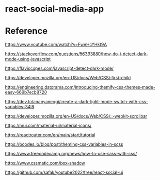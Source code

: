 # react-social-media-app


# Reference
<a href="https://www.youtube.com/watch?v=FweHcYHkt9A">https://www.youtube.com/watch?v=FweHcYHkt9A</a>

<a href="https://stackoverflow.com/questions/56393880/how-do-i-detect-dark-mode-using-javascript">https://stackoverflow.com/questions/56393880/how-do-i-detect-dark-mode-using-javascript</a>

<a href="https://flaviocopes.com/javascript-detect-dark-mode/">https://flaviocopes.com/javascript-detect-dark-mode/</a>

<a href="https://developer.mozilla.org/en-US/docs/Web/CSS/:first-child">https://developer.mozilla.org/en-US/docs/Web/CSS/:first-child</a>

<a href="https://engineering.datorama.com/introducing-themify-css-themes-made-easy-669b7ecb8720">https://engineering.datorama.com/introducing-themify-css-themes-made-easy-669b7ecb8720</a>

<a href="https://dev.to/ananyaneogi/create-a-dark-light-mode-switch-with-css-variables-34l8">https://dev.to/ananyaneogi/create-a-dark-light-mode-switch-with-css-variables-34l8</a>

<a href="https://developer.mozilla.org/en-US/docs/Web/CSS/::-webkit-scrollbar">https://developer.mozilla.org/en-US/docs/Web/CSS/::-webkit-scrollbar</a>

<a href="https://mui.com/material-ui/material-icons/">https://mui.com/material-ui/material-icons/</a>

<a href="https://reactrouter.com/en/main/start/tutorial">https://reactrouter.com/en/main/start/tutorial</a>

<a href="https://bcodes.io/blog/post/theming-css-variables-in-scss">https://bcodes.io/blog/post/theming-css-variables-in-scss</a>

<a href="https://www.freecodecamp.org/news/how-to-use-sass-with-css/">https://www.freecodecamp.org/news/how-to-use-sass-with-css/</a>

<a href="https://www.cssmatic.com/box-shadow">https://www.cssmatic.com/box-shadow</a>

<a href="https://github.com/safak/youtube2022/tree/react-social-ui">https://github.com/safak/youtube2022/tree/react-social-ui</a>

<a href=""></a>

<a href=""></a>

<a href=""></a>

<a href=""></a>
